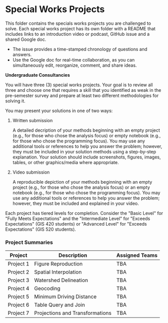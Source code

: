 # Special Works Projects
This folder contains the specials works projects you are challenged to solve.
Each special works project has its own folder with a README that includes links to an introduction video or podcast, GitHub issue and a shared Google doc.

* The issue provides a time-stamped chronology of questions and answers.
* Use the Google doc for real-time collaboration, as you can simultaneously edit, reorganize, comment, and share ideas.

**Undergraduate Consultancies**

You will have three (3) special works projects.
Your goal is to review all three and choose one that requires a skill that you identified as weak in the pre-semester survey and prepare at least two different methodologies for solving it.

You may present your solutions in one of two ways:

1. Written submission
    
    A detailed decription of your methods beginning with an empty project (e.g., for those who chose the analysis focus) or empty notebook (e.g., for those who chose the programming focus).
    You may use any additional tools or references to help you answer the problem; however, they must be included in your solution methods using a step-by-step explanation.
    Your solution should include screenshots, figures, images, tables, or other graphics/media where appropriate.
2. Video submission

    A reproducible depiction of your methods beginning with an empty project (e.g., for those who chose the analysis focus) or an empty notebook (e.g., for those who chose the programming focus).
    You may use any additional tools or references to help you answer the problem; however, they must be included and explained in your video.

Each project has tiered levels for completion.
Consider the "Basic Level" for "Fully Meets Expectations" and the "Intermediate Level" for "Exceeds Expectations" (GIS 420 students) or "Advanced Level" for "Exceeds Expectations" (GIS 520 students).

### Project Summaries

| Project | Description | Assigned Teams |
| ------- | ----------- | :------------- |
| Project 1 | Figure Reproduction | TBA |
| Project 2 | Spatial Interpolation | TBA |
| Project 3 | Watershed Delineation | TBA |
| Project 4 | Geocoding | TBA |
| Project 5 | Minimum Driving Distance | TBA |
| Project 6 | Table Query and Join | TBA |
| Project 7 | Projections and Transformations | TBA |
